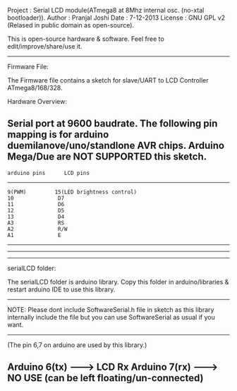 
Project : Serial LCD module(ATmega8 at 8Mhz internal osc. (no-xtal bootloader)).
Author  : Pranjal Joshi
Date    : 7-12-2013
License : GNU GPL v2 (Relased in public domain as open-source).

This is open-source hardware & software. Feel free to edit/improve/share/use it.

----------------------------------------------------------------------------------------
Firmware File:

The Firmware file contains a sketch for slave/UART to LCD Controller ATmega8/168/328.

Hardware Overview:
 
 
Serial port at 9600 baudrate.
The following pin mapping is for arduino duemilanove/uno/standlone AVR chips.
Arduino Mega/Due are NOT SUPPORTED this sketch.
----------------------------------------------------------
	arduino pins      LCD pins
----------------------------------------------------------
	9(PWM)         15(LED brightness control)
	10              D7
	11              D6
	12              D5
	13              D4
	A3              RS
	A2              R/W
	A1              E
----------------------------------------------------------

----------------------------------------------------------------------------------------
----------------------------------------------------------------------------------------
serialLCD folder:

The serialLCD folder is arduino library. Copy this folder in arduino/libraries & restart arduino
IDE to use this library.
****************************************************************************************
NOTE:
	Please dont include SoftwareSerial.h file in sketch as this library internally include the
file but you can use SoftwareSerial as usual if you want.
****************************************************************************************

(The pin 6,7 on arduino are used by this library.)

Arduino 6(tx) ---> LCD Rx
Arduino 7(rx) ---> NO USE (can be left floating/un-connected)
-----------------------------------------------------------------------------------------